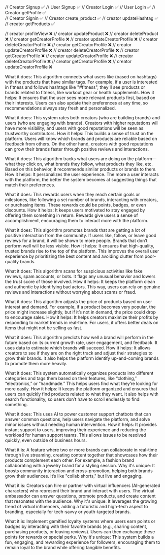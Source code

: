 <!--  Creator  -->
// Creator Signup ✅             // User Signup ✅
// Creator Login ✅              // User Login ✅
// Creator getProfile ✅                     
// Creator Signin ✅
// Creator create_product ✅
// creator updateHashtag ✅
// creator getProducts ✅


// creator profileView ❌
// creator updateProduct ❌
// creator deleteProduct ❌
// creator getCreatorProfile ❌
// creator updateCreatorProfile ❌
// creator deleteCreatorProfile ❌
// creator getCreatorProfile ❌
// creator updateCreatorProfile ❌
// creator deleteCreatorProfile ❌
// creator getCreatorProfile ❌
// creator updateCreatorProfile ❌
// creator deleteCreatorProfile ❌
// creator getCreatorProfile ❌
// creator updateCreatorProfile ❌



<!-- Algorithms ----------------- -->



<!-- 1. Hashtag to Interest Mapping --> 

What it does: This algorithm connects what users like (based on hashtags) with the products that have similar tags. For example, if a user is interested in fitness and follows hashtags like "#fitness", they'll see products or brands related to fitness, like workout gear or health supplements.
How it helps: It ensures that the user sees more relevant products first, based on their interests. Users can also update their preferences at any time, so recommendations always stay fresh and personalized.


<!-- 2. Reputation System for Creators and Users -->

What it does: This system rates both creators (who are building brands) and users (who are engaging with brands). Creators with higher reputations will have more visibility, and users with good reputations will be seen as trustworthy contributors.
How it helps: This builds a sense of trust on the platform. Users will know which brands and products are reliable based on feedback from others. On the other hand, creators with good reputations can grow their brands faster through positive reviews and interactions.

<!-- 3. Recommendation Engine Based on User Behavior -->

What it does: This algorithm tracks what users are doing on the platform—what they click on, what brands they follow, what products they like, etc. Based on this behavior, it recommends similar products or brands to them.
How it helps: It personalizes the user experience. The more a user interacts with the platform, the better the system becomes at suggesting things that match their preferences.

<!-- 4. Milestone-Based Reward System for Users -->

What it does: This rewards users when they reach certain goals or milestones, like following a set number of brands, interacting with creators, or purchasing items. These rewards could be points, badges, or even discounts.
How it helps: It keeps users motivated to stay engaged by offering them something in return. Rewards give users a sense of accomplishment, encouraging them to interact more with the platform.

<!-- 5. Content Discovery Based on Community Support -->

What it does: This algorithm promotes brands that are getting a lot of positive interaction from the community. If users like, follow, or leave good reviews for a brand, it will be shown to more people. Brands that don’t perform well will be less visible.
How it helps: It ensures that high-quality, trusted brands rise to the top of the platform. This improves the overall user experience by prioritizing the best content and avoiding clutter from poor-quality brands.

<!-- 6. Fraud Detection and Trust Score -->

What it does: This algorithm scans for suspicious activities like fake reviews, spam accounts, or bots. It flags any unusual behavior and lowers the trust score of those involved.
How it helps: It keeps the platform clean and authentic by identifying bad actors. This way, users can rely on genuine reviews and interactions without worrying about scams or fraud.

<!-- 7. Dynamic Pricing Based on Demand -->

What it does: This algorithm adjusts the price of products based on user interest and demand. For example, if a product becomes very popular, the price might increase slightly, but if it’s not in demand, the price could drop to encourage sales.
How it helps: It helps creators maximize their profits by responding to market trends in real-time. For users, it offers better deals on items that might not be selling as fast.

<!-- 8. Brand Growth Prediction -->
What it does: This algorithm predicts how well a brand will perform in the future based on its current growth rate, user engagement, and feedback. It uses data to estimate which brands will succeed.
How it helps: It allows creators to see if they are on the right track and adjust their strategies to grow their brands. It also helps the platform identify up-and-coming brands to promote them more heavily.

<!-- 9. Product Categorization and Tagging -->
What it does: This system automatically organizes products into different categories and tags them based on their features, like “clothing,” “electronics,” or “handmade.” This helps users find what they’re looking for more easily.
How it helps: It keeps the platform organized and ensures that users can quickly find products related to what they want. It also helps with search functionality, so users don’t have to scroll endlessly to find something.

<!-- 10. AI-Powered Customer Support -->
What it does: This uses AI to power customer support chatbots that can answer common questions, help users navigate the platform, and solve minor issues without needing human intervention.
How it helps: It provides instant support to users, improving their experience and reducing the workload for human support teams. This allows issues to be resolved quickly, even outside of business hours.



<!-- ADDITION FEATURES -->
<!-- Live Brand Collaborations   MANY BRANDS CAN MERGE TO CREATE SINGLE BRAND -->
What it is: A feature where two or more brands can collaborate in real-time through live streaming, creating content together that showcases how their products complement each other. For example, a fashion brand collaborating with a jewelry brand for a styling session.
Why it's unique: It boosts community interaction and cross-promotion, helping both brands grow their audiences. It’s like "collab shorts," but live and engaging.

 <!-- Virtual Brand Ambassadors -->
What it is: Creators can hire or partner with virtual influencers (AI-generated characters) who represent their brand and interact with users. The virtual ambassador can answer questions, promote products, and create content that resonates with the audience.
Why it's unique: It leverages the growing trend of virtual influencers, adding a futuristic and high-tech aspect to branding, especially for tech-savvy or youth-targeted brands.

<!-- Brand Loyalty Gamification -->
What it is: Implement gamified loyalty systems where users earn points or badges by interacting with their favorite brands (e.g., sharing content, purchasing products, or leaving reviews). Users can then exchange these points for rewards or special perks.
Why it's unique: This system builds a fun, engaging, and rewarding experience for followers, encouraging them to remain loyal to the brand while offering tangible benefits.